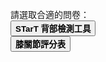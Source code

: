 請選取合適的問卷：<br/>
<a href="STarT Back.html"><button style="padding:15px 30px: font-size: 20px: background-colour:#ffc622; font-weight: bold;"> STarT 背部檢測工具</button><a/><br/>
<a href="Knee Society Score.html"><button style="padding:15px 30px: font-size: 20px: background-colour:#ffc622; font-weight: bold;"> 膝關節評分表</button><a/>
